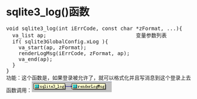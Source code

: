 # sqlite3_log()函数
<pre>
void sqlite3_log(int iErrCode, const char *zFormat, ...){
  va_list ap;                             变量参数列表
  if( sqlite3GlobalConfig.xLog ){
    va_start(ap, zFormat);
    renderLogMsg(iErrCode, zFormat, ap);
    va_end(ap);
  }
}
功能：这个函数是，如果登录被允许了，就可以格式化并且写消息到这个登录上去。
函数调用：<img src="p16.png">
</pre>
